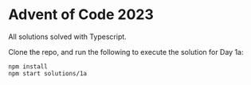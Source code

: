 # Advent of Code 2023 

All solutions solved with Typescript.

Clone the repo, and run the following to execute the solution for Day 1a:

```
npm install
npm start solutions/1a
```
